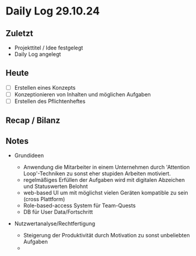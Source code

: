 # Daily Log 29.10.24

## Zuletzt
- Projekttitel / Idee festgelegt
- Daily Log angelegt

## Heute

- [ ] Erstellen eines Konzepts
- [ ] Konzeptionieren von Inhalten und möglichen Aufgaben
- [ ] Erstellen des Pflichtenheftes

## Recap / Bilanz


## Notes

- Grundideen
  - Anwendung die Mitarbeiter in einem Unternehmen durch 'Attention Loop'-Techniken zu sonst eher stupiden Arbeiten motiviert.
  - regelmäßiges Erfüllen der Aufgaben wird mit digitalen Abzeichen und Statuswerten Belohnt
  - web-based UI um mit möglichst vielen Geräten kompatible zu sein (cross Plattform)
  - Role-based-access System für Team-Quests
  - DB für User Data/Fortschritt

- Nutzwertanalyse/Rechtfertigung
  - Steigerung der Produktivität durch Motivation zu sonst unbeliebten Aufgaben
  - 